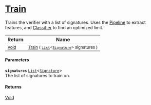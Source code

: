 # [Train](./Verifier-100664242.md)

Trains the verifier with a list of signatures. Uses the [Pipeline](https://github.com/hargitomi97/sigstat/blob/master/docs/md/Model/Verifier/Pipeline) to extract features,  and [Classifier](https://github.com/hargitomi97/sigstat/blob/master/docs/md/Model/Verifier/Classifier) to find an optimized limit.

| Return | Name | 
| --- | --- | 
| <sub>[Void](https://docs.microsoft.com/en-us/dotnet/api/System.Void)</sub> | <sub>[Train](./Verifier-100664242.md) ( [`List`](https://docs.microsoft.com/en-us/dotnet/api/System.Collections.Generic.List-1)\<[`Signature`](./../../Signature.md)> signatures )</sub> | 


#### Parameters
**`signatures`**  [`List`](https://docs.microsoft.com/en-us/dotnet/api/System.Collections.Generic.List-1)\<[`Signature`](./../../Signature.md)><br>The list of signatures to train on.
#### Returns
[Void](https://docs.microsoft.com/en-us/dotnet/api/System.Void)<br>
